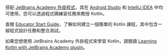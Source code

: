 [//]: # (title: 使用 JetBrains Academy 外掛程式教授 Kotlin)

搭配 [JetBrains Academy 外掛程式](https://plugins.jetbrains.com/plugin/10081-jetbrains-academy)，其在 [Android Studio](https://developer.android.com/studio) 和 [IntelliJ IDEA](https://www.jetbrains.com/idea/) 中均可使用，您可以透過程式碼練習任務來教授 Kotlin。

查閱 [Educator Start Guide](https://plugins.jetbrains.com/plugin/10081-jetbrains-academy/docs/educator-start-guide.html?section=Kotlin)，了解如何建立一個簡單的 Kotlin 課程，其中包含一組程式設計任務和整合測試。

如果您想使用 JetBrains Academy 外掛程式來學習 Kotlin，請閱讀 [Learning Kotlin with JetBrains Academy plugin](edu-tools-learner.md)。